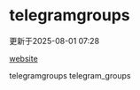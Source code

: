 # telegramgroups
更新于2025-08-01 07:28

[website](https://allgroups.github.io/telegramgroups/)

telegramgroups
telegram_groups
